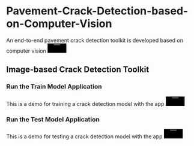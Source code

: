 # Pavement-Crack-Detection-based-on-Computer-Vision
An end-to-end pavement crack detection toolkit is developed based on computer vision
<video src='https://user-images.githubusercontent.com/71452866/200087762-ad4f48b0-c85f-46c9-8c7e-47776d3f082b.mp4' width=50/>

## Image-based Crack Detection Toolkit

### Run the Train Model Application
This is a demo for training a crack detection model with the app
<video src='https://user-images.githubusercontent.com/71452866/200087762-ad4f48b0-c85f-46c9-8c7e-47776d3f082b.mp4]' width=50/>

### Run the Test Model Application
This is a demo for testing a crack detection model with the app
<video src='[https://user-images.githubusercontent.com/71452866/200087762-ad4f48b0-c85f-46c9-8c7e-47776d3f082b.mp4](https://user-images.githubusercontent.com/71452866/200090193-87253dd1-2ea7-4e87-9dde-73b42e4fbcf8.mp4)' width=50/>



